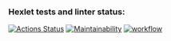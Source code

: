 ### Hexlet tests and linter status:
[![Actions Status](https://github.com/kvasilitsev/frontend-project-lvl1/workflows/hexlet-check/badge.svg)](https://github.com/kvasilitsev/frontend-project-lvl1/actions)
[![Maintainability](https://api.codeclimate.com/v1/badges/38399c0ae156cc4258c4/maintainability)](https://codeclimate.com/github/kvasilitsev/frontend-project-lvl1/maintainability)
[![workflow](https://github.com/kvasilitsev/frontend-project-lvl1/actions/workflows/node.js.yml/badge.svg)](https://github.com/kvasilitsev/frontend-project-lvl1/actions/workflows/node.js.yml)